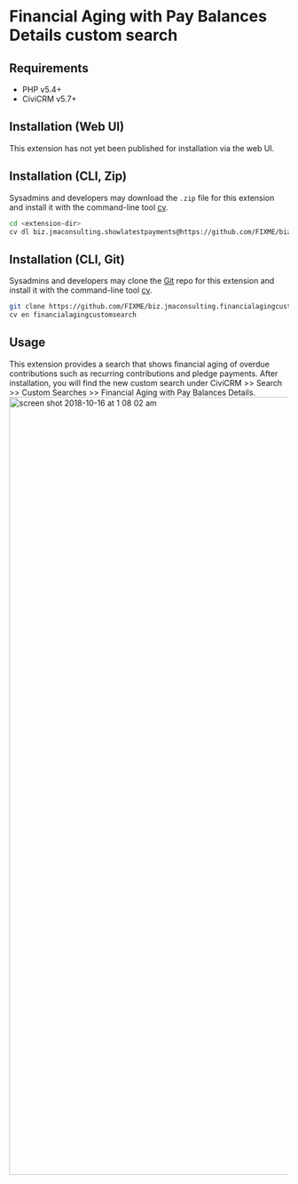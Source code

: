 # Financial Aging with Pay Balances Details custom search

## Requirements

* PHP v5.4+
* CiviCRM v5.7+

## Installation (Web UI)

This extension has not yet been published for installation via the web UI.

## Installation (CLI, Zip)

Sysadmins and developers may download the `.zip` file for this extension and
install it with the command-line tool [cv](https://github.com/civicrm/cv).

```bash
cd <extension-dir>
cv dl biz.jmaconsulting.showlatestpayments@https://github.com/FIXME/biz.jmaconsulting.financialagingcustomsearch/archive/master.zip
```

## Installation (CLI, Git)

Sysadmins and developers may clone the [Git](https://en.wikipedia.org/wiki/Git) repo for this extension and
install it with the command-line tool [cv](https://github.com/civicrm/cv).

```bash
git clone https://github.com/FIXME/biz.jmaconsulting.financialagingcustomsearch.git
cv en financialagingcustomsearch
```

## Usage

This extension provides a search that shows financial aging of overdue contributions such as recurring contributions and pledge payments.
After installation, you will find the new custom search under CiviCRM >> Search >> Custom Searches >> Financial Aging with Pay Balances
Details.
<img width="1399" alt="screen shot 2018-10-16 at 1 08 02 am" src="https://user-images.githubusercontent.com/3735621/46973850-092d1000-d0e0-11e8-92d2-e9d2d67491c1.png">
